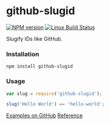 # github-slugid

[![NPM version](https://badge.fury.io/js/github-slugid.svg)](http://badge.fury.io/js/github-slugid)
[![Linux Build Status](https://travis-ci.org/SamyPesse/github-slugid.png?branch=master)](https://travis-ci.org/SamyPesse/github-slugid)

Slugify IDs like GitHub.

### Installation

```
npm install github-slugid
```

### Usage

```js
var slug = require('github-slugid');

slug('Hello World') == 'hello-world';
```

[Examples on GitHub](https://gist.github.com/SamyPesse/b3594cc813f026b3fd42)
[Reference](https://github.com/jch/html-pipeline/raw/branch/branch/master/lib/html/pipeline/toc_filter.rb)
